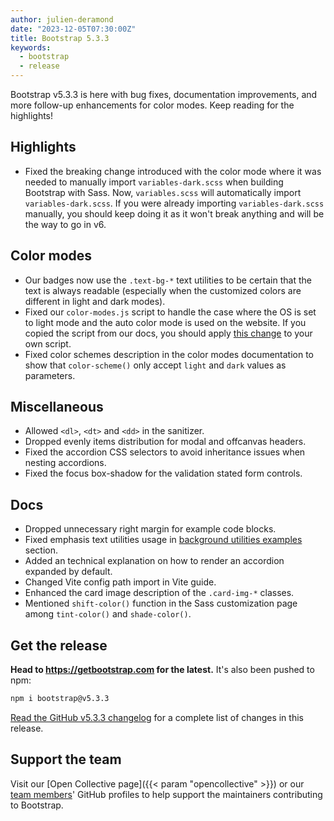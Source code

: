 ```yaml
---
author: julien-deramond
date: "2023-12-05T07:30:00Z"
title: Bootstrap 5.3.3
keywords:
  - bootstrap
  - release
---
```


Bootstrap v5.3.3 is here with bug fixes, documentation improvements, and more follow-up enhancements for color modes. Keep reading for the highlights!

## Highlights

- Fixed the breaking change introduced with the color mode where it was needed to manually import `variables-dark.scss` when building Bootstrap with Sass. Now, `variables.scss` will automatically import `variables-dark.scss`. If you were already importing `variables-dark.scss` manually, you should keep doing it as it won't break anything and will be the way to go in v6.

## Color modes

- Our badges now use the `.text-bg-*` text utilities to be certain that the text is always readable (especially when the customized colors are different in light and dark modes).
- Fixed our `color-modes.js` script to handle the case where the OS is set to light mode and the auto color mode is used on the website. If you copied the script from our docs, you should apply [this change](https://github.com/twbs/bootstrap/commit/73e1dcf43eff8371dde52ce41bd1d9fdc2b47d1f) to your own script.
- Fixed color schemes description in the color modes documentation to show that `color-scheme()` only accept `light` and `dark` values as parameters.

## Miscellaneous

- Allowed `<dl>`, `<dt>` and `<dd>` in the sanitizer.
- Dropped evenly items distribution for modal and offcanvas headers.
- Fixed the accordion CSS selectors to avoid inheritance issues when nesting accordions.
- Fixed the focus box-shadow for the validation stated form controls.

## Docs

- Dropped unnecessary right margin for example code blocks.
- Fixed emphasis text utilities usage in [background utilities examples](https://getbootstrap.com/docs/5.3/utilities/background/#background-color) section.
- Added an technical explanation on how to render an accordion expanded by default.
- Changed Vite config path import in Vite guide.
- Enhanced the card image description of the `.card-img-*` classes.
- Mentioned `shift-color()` function in the Sass customization page among `tint-color()` and `shade-color()`.

## Get the release

**Head to <https://getbootstrap.com> for the latest.** It's also been pushed to npm:

```sh
npm i bootstrap@v5.3.3
```

[Read the GitHub v5.3.3 changelog](https://github.com/twbs/bootstrap/releases/tag/v5.3.3) for a complete list of changes in this release.

## Support the team

Visit our [Open Collective page]({{< param "opencollective" >}}) or our [team members](https://github.com/orgs/twbs/people)' GitHub profiles to help support the maintainers contributing to Bootstrap.
